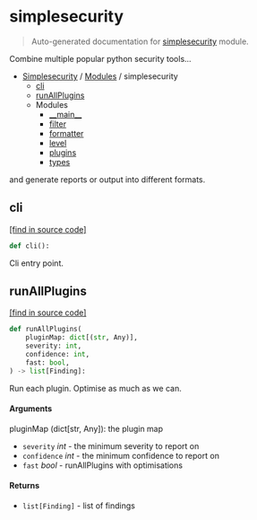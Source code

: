 # simplesecurity

> Auto-generated documentation for [simplesecurity](../../simplesecurity/__init__.py) module.

Combine multiple popular python security tools...

- [Simplesecurity](../README.md#simplesecurity-index) / [Modules](../README.md#simplesecurity-modules) / simplesecurity
    - [cli](#cli)
    - [runAllPlugins](#runallplugins)
    - Modules
        - [\_\_main\_\_](module.md#__main__)
        - [filter](filter.md#filter)
        - [formatter](formatter.md#formatter)
        - [level](level.md#level)
        - [plugins](plugins.md#plugins)
        - [types](types.md#types)

and generate reports or output into different formats.

## cli

[[find in source code]](../../simplesecurity/__init__.py#L50)

```python
def cli():
```

Cli entry point.

## runAllPlugins

[[find in source code]](../../simplesecurity/__init__.py#L21)

```python
def runAllPlugins(
    pluginMap: dict[(str, Any)],
    severity: int,
    confidence: int,
    fast: bool,
) -> list[Finding]:
```

Run each plugin. Optimise as much as we can.

#### Arguments

pluginMap (dict[str, Any]): the plugin map
- `severity` *int* - the minimum severity to report on
- `confidence` *int* - the minimum confidence to report on
- `fast` *bool* - runAllPlugins with optimisations

#### Returns

- `list[Finding]` - list of findings
